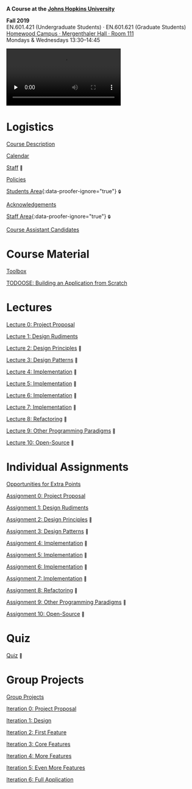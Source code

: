 **A Course at the [Johns Hopkins University](https://www.jhu.edu)**

**Fall 2019**  
EN.601.421 (Undergraduate Students) · EN.601.621 (Graduate Students)  
[Homewood Campus · Mergenthaler Hall · Room 111](https://www.jhu.edu/maps-directions/campus-map/)  
Mondays & Wednesdays 13:30–14:45

<video src="https://archive.org/download/jhu-oose/welcome-to-oose.mp4" controls preload="none"></video>

# Logistics

[Course Description](/course-description)

[Calendar](/calendar)

[Staff](/staff) <small title="Work in Progress">🚧</small>

[Policies](/policies)

[Students Area](https://github.com/jhu-oose/{{site.course}}-students){:data-proofer-ignore="true"} <small title="You must be a registered student logged into GitHub to see this.">🔒</small>

[Acknowledgements](/acknowledgements)

[Staff Area](https://github.com/jhu-oose/{{site.course}}-staff){:data-proofer-ignore="true"} <small title="You must be a staff member logged into GitHub to see this.">🔒</small>

[Course Assistant Candidates](/course-assistant-candidates)

# Course Material

[Toolbox](/toolbox)

[TODOOSE: Building an Application from Scratch](/todoose)

# Lectures

[Lecture 0: Project Proposal](/lectures/0)

[Lecture 1: Design Rudiments](/lectures/1)

[Lecture 2: Design Principles](/lectures/2) <small title="Work in Progress">🚧</small>

[Lecture 3: Design Patterns](/lectures/3) <small title="Work in Progress">🚧</small>

[Lecture 4: Implementation](/lectures/4) <small title="Work in Progress">🚧</small>

[Lecture 5: Implementation](/lectures/5) <small title="Work in Progress">🚧</small>

[Lecture 6: Implementation](/lectures/6) <small title="Work in Progress">🚧</small>

[Lecture 7: Implementation](/lectures/7) <small title="Work in Progress">🚧</small>

[Lecture 8: Refactoring](/lectures/8) <small title="Work in Progress">🚧</small>

[Lecture 9: Other Programming Paradigms](/lectures/9) <small title="Work in Progress">🚧</small>

[Lecture 10: Open-Source](/lectures/10) <small title="Work in Progress">🚧</small>

# Individual Assignments

[Opportunities for Extra Points](/opportunities-for-extra-points)

[Assignment 0: Project Proposal](/assignments/0)

[Assignment 1: Design Rudiments](/assignments/1)

[Assignment 2: Design Principles](/assignments/2) <small title="Work in Progress">🚧</small>

[Assignment 3: Design Patterns](/assignments/3) <small title="Work in Progress">🚧</small>

[Assignment 4: Implementation](/assignments/4) <small title="Work in Progress">🚧</small>

[Assignment 5: Implementation](/assignments/5) <small title="Work in Progress">🚧</small>

[Assignment 6: Implementation](/assignments/6) <small title="Work in Progress">🚧</small>

[Assignment 7: Implementation](/assignments/7) <small title="Work in Progress">🚧</small>

[Assignment 8: Refactoring](/assignments/8) <small title="Work in Progress">🚧</small>

[Assignment 9: Other Programming Paradigms](/assignments/9) <small title="Work in Progress">🚧</small>

[Assignment 10: Open-Source](/assignments/10) <small title="Work in Progress">🚧</small>

# Quiz

[Quiz](/quiz) <small title="Work in Progress">🚧</small>

# Group Projects

[Group Projects](/group-projects)

[Iteration 0: Project Proposal](/iterations/0)

[Iteration 1: Design](/iterations/1)

[Iteration 2: First Feature](/iterations/2)

[Iteration 3: Core Features](/iterations/3)

[Iteration 4: More Features](/iterations/4)

[Iteration 5: Even More Features](/iterations/5)

[Iteration 6: Full Application](/iterations/6)
